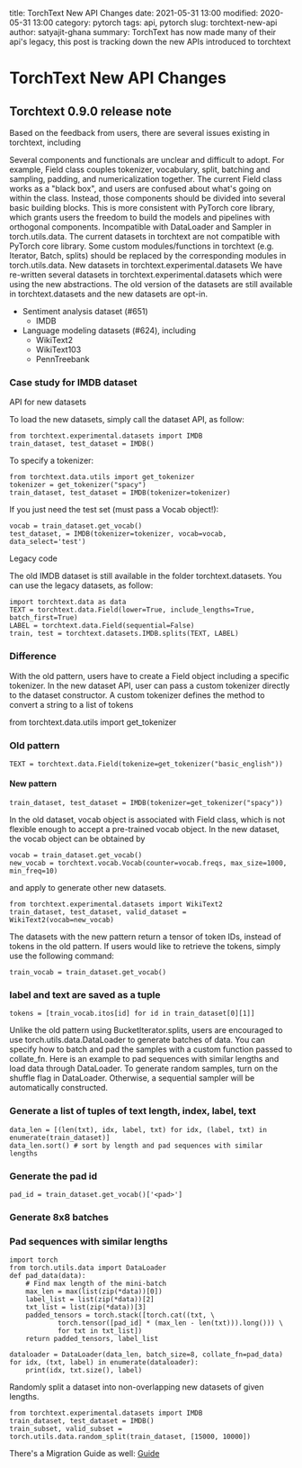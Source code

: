 title: TorchText New API Changes
date: 2021-05-31 13:00
modified: 2020-05-31 13:00
category: pytorch
tags: api, pytorch 
slug: torchtext-new-api
author: satyajit-ghana
summary: TorchText has now made many of their api's legacy, this post is tracking down the new APIs introduced to torchtext 

# TorchText New API Changes

## Torchtext 0.9.0 release note

Based on the feedback from users, there are several issues existing in torchtext, including

Several components and functionals are unclear and difficult to adopt. For example, Field class couples tokenizer, vocabulary, split, batching and sampling, padding, and numericalization together. The current Field class works as a "black box", and users are confused about what's going on within the class. Instead, those components should be divided into several basic building blocks. This is more consistent with PyTorch core library, which grants users the freedom to build the models and pipelines with orthogonal components.
Incompatible with DataLoader and Sampler in torch.utils.data. The current datasets in torchtext are not compatible with PyTorch core library. Some custom modules/functions in torchtext (e.g. Iterator, Batch, splits) should be replaced by the corresponding modules in torch.utils.data.
New datasets in torchtext.experimental.datasets
We have re-written several datasets in torchtext.experimental.datasets which were using the new abstractions. The old version of the datasets are still available in torchtext.datasets and the new datasets are opt-in.

- Sentiment analysis dataset (#651)
  - IMDB
- Language modeling datasets (#624), including
  - WikiText2
  - WikiText103
  - PennTreebank

### Case study for IMDB dataset

API for new datasets

To load the new datasets, simply call the dataset API, as follow:

```
from torchtext.experimental.datasets import IMDB
train_dataset, test_dataset = IMDB()
```

To specify a tokenizer:

```
from torchtext.data.utils import get_tokenizer
tokenizer = get_tokenizer("spacy")
train_dataset, test_dataset = IMDB(tokenizer=tokenizer)
```


If you just need the test set (must pass a Vocab object!):

```
vocab = train_dataset.get_vocab()
test_dataset, = IMDB(tokenizer=tokenizer, vocab=vocab, data_select='test')
```

Legacy code

The old IMDB dataset is still available in the folder torchtext.datasets. You can use the legacy datasets, as follow:

```
import torchtext.data as data
TEXT = torchtext.data.Field(lower=True, include_lengths=True, batch_first=True)
LABEL = torchtext.data.Field(sequential=False)
train, test = torchtext.datasets.IMDB.splits(TEXT, LABEL)
```

### Difference

With the old pattern, users have to create a Field object including a specific tokenizer. In the new dataset API, user can pass a custom tokenizer directly to the dataset constructor. A custom tokenizer defines the method to convert a string to a list of tokens

from torchtext.data.utils import get_tokenizer

### Old pattern

```
TEXT = torchtext.data.Field(tokenize=get_tokenizer("basic_english"))
```

#### New pattern

```
train_dataset, test_dataset = IMDB(tokenizer=get_tokenizer("spacy"))
```

In the old dataset, vocab object is associated with Field class, which is not flexible enough to accept a pre-trained vocab object. In the new dataset, the vocab object can be obtained by

```
vocab = train_dataset.get_vocab()
new_vocab = torchtext.vocab.Vocab(counter=vocab.freqs, max_size=1000, min_freq=10)
```

and apply to generate other new datasets.

```
from torchtext.experimental.datasets import WikiText2
train_dataset, test_dataset, valid_dataset = WikiText2(vocab=new_vocab)
```

The datasets with the new pattern return a tensor of token IDs, instead of tokens in the old pattern. If users would like to retrieve the tokens, simply use the following command:

```
train_vocab = train_dataset.get_vocab()
```

### label and text are saved as a tuple

```
tokens = [train_vocab.itos[id] for id in train_dataset[0][1]]
```

Unlike the old pattern using BucketIterator.splits, users are encouraged to use torch.utils.data.DataLoader to generate batches of data. You can specify how to batch and pad the samples with a custom function passed to collate_fn. Here is an example to pad sequences with similar lengths and load data through DataLoader. To generate random samples, turn on the shuffle flag in DataLoader. Otherwise, a sequential sampler will be automatically constructed.

### Generate a list of tuples of text length, index, label, text

```
data_len = [(len(txt), idx, label, txt) for idx, (label, txt) in enumerate(train_dataset)]
data_len.sort() # sort by length and pad sequences with similar lengths
```

### Generate the pad id

```
pad_id = train_dataset.get_vocab()['<pad>']
```

### Generate 8x8 batches

### Pad sequences with similar lengths

```
import torch
from torch.utils.data import DataLoader
def pad_data(data):
    # Find max length of the mini-batch
    max_len = max(list(zip(*data))[0])
    label_list = list(zip(*data))[2]
    txt_list = list(zip(*data))[3]
    padded_tensors = torch.stack([torch.cat((txt, \
            torch.tensor([pad_id] * (max_len - len(txt))).long())) \
            for txt in txt_list])
    return padded_tensors, label_list

dataloader = DataLoader(data_len, batch_size=8, collate_fn=pad_data)
for idx, (txt, label) in enumerate(dataloader):
    print(idx, txt.size(), label)
```

Randomly split a dataset into non-overlapping new datasets of given lengths.

```
from torchtext.experimental.datasets import IMDB
train_dataset, test_dataset = IMDB()
train_subset, valid_subset = torch.utils.data.random_split(train_dataset, [15000, 10000])
```

There's a Migration Guide as well: [Guide](https://github.com/pytorch/text/blob/master/examples/legacy_tutorial/migration_tutorial.ipynb)

